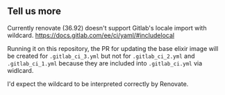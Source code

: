 ## Tell us more

Currently renovate (36.92) doesn't support Gitlab's locale import with wildcard. <https://docs.gitlab.com/ee/ci/yaml/#includelocal>

Running it on this repository, the PR for updating the base elixir image will be created for `.gitlab_ci_3.yml` but not for `.gitlab_ci_2.yml` and `.gitlab_ci_1.yml` because they are included into `.gitlab_ci.yml` via widlcard.

I'd expect the wildcard to be interpreted correctly by Renovate.
